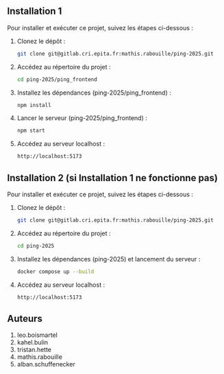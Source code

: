 ## Installation 1
Pour installer et exécuter ce projet, suivez les étapes ci-dessous :
1. Clonez le dépôt :
    ```sh
    git clone git@gitlab.cri.epita.fr:mathis.rabouille/ping-2025.git
    ```
2. Accédez au répertoire du projet :
    ```sh
    cd ping-2025/ping_frontend
    ```
3. Installez les dépendances (ping-2025/ping_frontend) :
    ```sh
    npm install
    ```
4. Lancer le serveur (ping-2025/ping_frontend) :
    ```sh
    npm start
    ```
5. Accédez au serveur localhost :
    ```sh
    http://localhost:5173
    ```

## Installation 2 (si Installation 1 ne fonctionne pas)
Pour installer et exécuter ce projet, suivez les étapes ci-dessous :
1. Clonez le dépôt :
    ```sh
    git clone git@gitlab.cri.epita.fr:mathis.rabouille/ping-2025.git
    ```
2. Accédez au répertoire du projet :
    ```sh
    cd ping-2025
    ```
3. Installez les dépendances (ping-2025) et lancement du serveur :
    ```sh
    docker compose up --build
    ```
4. Accédez au serveur localhost :
    ```sh
    http://localhost:5173
    ```

## Auteurs
1. leo.boismartel
2. kahel.bulin
3. tristan.hette
4. mathis.rabouille
5. alban.schuffenecker
